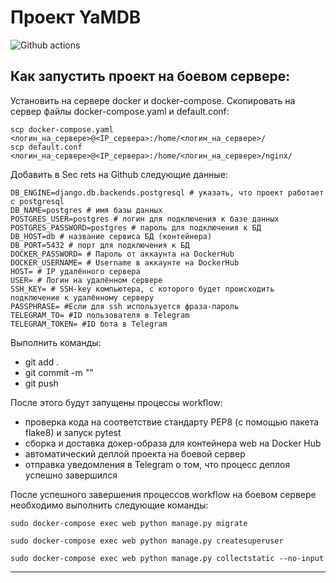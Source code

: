# Проект YaMDB
![Github actions](https://github.com/vikomsk/yamdb_final/actions/workflows/yamdb_workflow.yml/badge.svg)

## Как запустить проект на боевом сервере:

Установить на сервере docker и docker-compose.
Скопировать на сервер файлы docker-compose.yaml и default.conf:
```
scp docker-compose.yaml <логин_на_сервере>@<IP_сервера>:/home/<логин_на_сервере>/
scp default.conf <логин_на_сервере>@<IP_сервера>:/home/<логин_на_сервере>/nginx/
```

Добавить в Sec rets на Github следующие данные:
```
DB_ENGINE=django.db.backends.postgresql # указать, что проект работает с postgresql
DB_NAME=postgres # имя базы данных
POSTGRES_USER=postgres # логин для подключения к базе данных
POSTGRES_PASSWORD=postgres # пароль для подключения к БД
DB_HOST=db # название сервиса БД (контейнера) 
DB_PORT=5432 # порт для подключения к БД
DOCKER_PASSWORD= # Пароль от аккаунта на DockerHub
DOCKER_USERNAME= # Username в аккаунте на DockerHub
HOST= # IP удалённого сервера
USER= # Логин на удалённом сервере
SSH_KEY= # SSH-key компьютера, с которого будет происходить подключение к удалённому серверу
PASSPHRASE= #Если для ssh используется фраза-пароль
TELEGRAM_TO= #ID пользователя в Telegram
TELEGRAM_TOKEN= #ID бота в Telegram

```


Выполнить команды:
* git add .
* git commit -m "<commit>"
* git push

После этого будут запущены процессы workflow:
* проверка кода на соответствие стандарту PEP8 (с помощью пакета flake8) и запуск pytest
* сборка и доставка докер-образа для контейнера web на Docker Hub
* автоматический деплой проекта на боевой сервер
* отправка уведомления в Telegram о том, что процесс деплоя успешно завершился

После успешного завершения процессов workflow на боевом сервере необходимо выполнить следующие команды:
```
sudo docker-compose exec web python manage.py migrate
```
```
sudo docker-compose exec web python manage.py createsuperuser
```
```
sudo docker-compose exec web python manage.py collectstatic --no-input 
```
----